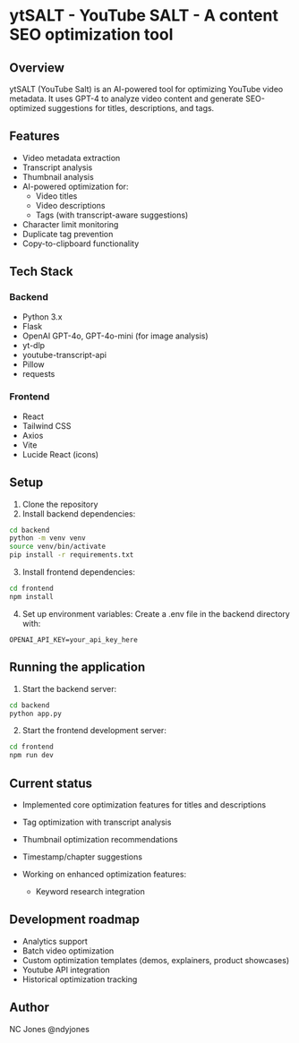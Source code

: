 # ytSALT - YouTube SALT - A content SEO optimization tool

## Overview
ytSALT (YouTube Salt) is an AI-powered tool for optimizing YouTube video metadata. It uses GPT-4 to analyze video content and generate SEO-optimized suggestions for titles, descriptions, and tags.

## Features
- Video metadata extraction
- Transcript analysis
- Thumbnail analysis
- AI-powered optimization for:
  - Video titles
  - Video descriptions
  - Tags (with transcript-aware suggestions)
- Character limit monitoring
- Duplicate tag prevention
- Copy-to-clipboard functionality

## Tech Stack
### Backend
- Python 3.x
- Flask
- OpenAI GPT-4o, GPT-4o-mini (for image analysis)
- yt-dlp
- youtube-transcript-api
- Pillow
- requests

### Frontend
- React
- Tailwind CSS
- Axios
- Vite
- Lucide React (icons)

## Setup
1. Clone the repository
2. Install backend dependencies:
```bash
cd backend
python -m venv venv
source venv/bin/activate
pip install -r requirements.txt
```
3. Install frontend dependencies:
```bash
cd frontend
npm install
```
4. Set up environment variables:
Create a .env file in the backend directory with:
```plaintext
OPENAI_API_KEY=your_api_key_here
```


## Running the application
1. Start the backend server:
```bash
cd backend
python app.py 
```
2. Start the frontend development server:
```bash
cd frontend
npm run dev
```

## Current status
- Implemented core optimization features for titles and descriptions
- Tag optimization with transcript analysis
- Thumbnail optimization recommendations
- Timestamp/chapter suggestions

- Working on enhanced optimization features:
  - Keyword research integration

## Development roadmap
- Analytics support
- Batch video optimization
- Custom optimization templates (demos, explainers, product showcases)
- Youtube API integration
- Historical optimization tracking

## Author
NC Jones @ndyjones

